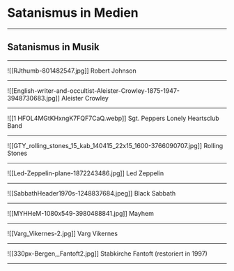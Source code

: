 # Satanismus in Medien
---
## Satanismus in Musik
---
![[RJthumb-801482547.jpg]]
Robert Johnson

---
![[English-writer-and-occultist-Aleister-Crowley-1875-1947-3948730683.jpg]]
Aleister Crowley

---
![[1 HFOL4MGtKHxngK7FQF7CaQ.webp]]
Sgt. Peppers Lonely Heartsclub Band

---
![[GTY_rolling_stones_15_kab_140415_22x15_1600-3766090707.jpg]]
Rolling Stones

---
![[Led-Zeppelin-plane-1872243486.jpg]]
Led Zeppelin

---
![[SabbathHeader1970s-1248837684.jpeg]]
Black Sabbath

---
![[MYHHeM-1080x549-3980488841.jpg]]
Mayhem

---
![[Varg_Vikernes-2.jpg]]
Varg Vikernes

---
![[330px-Bergen,_Fantoft2.jpg]]
Stabkirche Fantoft
(restoriert in 1997)

---
